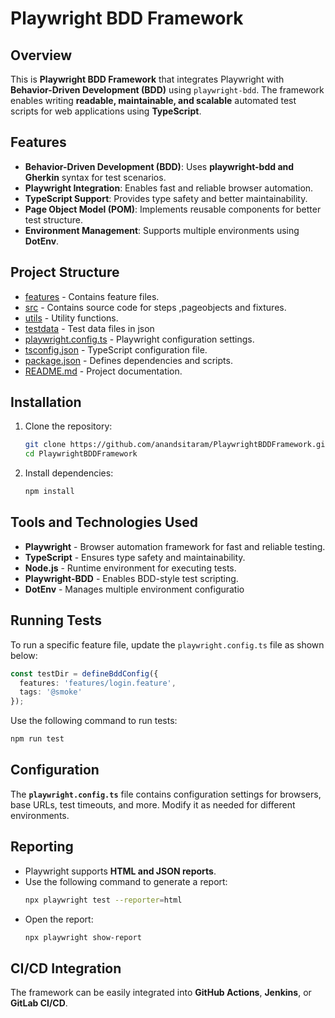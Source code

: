 # Playwright BDD Framework

## Overview
This is **Playwright BDD Framework** that integrates Playwright with **Behavior-Driven Development (BDD)** using `playwright-bdd`. The framework enables writing **readable, maintainable, and scalable** automated test scripts for web applications using **TypeScript**.

## Features
- **Behavior-Driven Development (BDD)**: Uses **playwright-bdd and Gherkin** syntax for test scenarios.
- **Playwright Integration**: Enables fast and reliable browser automation.
- **TypeScript Support**: Provides type safety and better maintainability.
- **Page Object Model (POM)**: Implements reusable components for better test structure.
- **Environment Management**: Supports multiple environments using **DotEnv**.

## Project Structure

- [features](./features) - Contains feature files.
- [src](./src)  - Contains source code for steps ,pageobjects and fixtures.
- [utils](./utils) - Utility functions.  
- [testdata](./testdata) - Test data files in json
- [playwright.config.ts](./playwright.config.ts) - Playwright configuration settings.  
- [tsconfig.json](./tsconfig.json) - TypeScript configuration file.  
- [package.json](./package.json) - Defines dependencies and scripts.  
- [README.md](./README.md) - Project documentation.  

## Installation

1. Clone the repository:
   ```sh
   git clone https://github.com/anandsitaram/PlaywrightBDDFramework.git
   cd PlaywrightBDDFramework
   ```
2. Install dependencies:
   ```sh
   npm install
   ```
## Tools and Technologies Used
- **Playwright** - Browser automation framework for fast and reliable testing.
- **TypeScript** - Ensures type safety and maintainability.
- **Node.js** - Runtime environment for executing tests.
- **Playwright-BDD** - Enables BDD-style test scripting.
- **DotEnv** - Manages multiple environment configuratio


## Running Tests
To run a specific feature file, update the `playwright.config.ts` file as shown below:

```ts
const testDir = defineBddConfig({
  features: 'features/login.feature',
  tags: '@smoke'
});
```
Use the following command to run tests:
```sh
npm run test 
```


## Configuration
The **`playwright.config.ts`** file contains configuration settings for browsers, base URLs, test timeouts, and more. Modify it as needed for different environments.

## Reporting
- Playwright supports **HTML and JSON reports**.
- Use the following command to generate a report:
  ```sh
  npx playwright test --reporter=html
  ```
- Open the report:
  ```sh
  npx playwright show-report
  ```

## CI/CD Integration
The framework can be easily integrated into **GitHub Actions**, **Jenkins**, or **GitLab CI/CD**.


